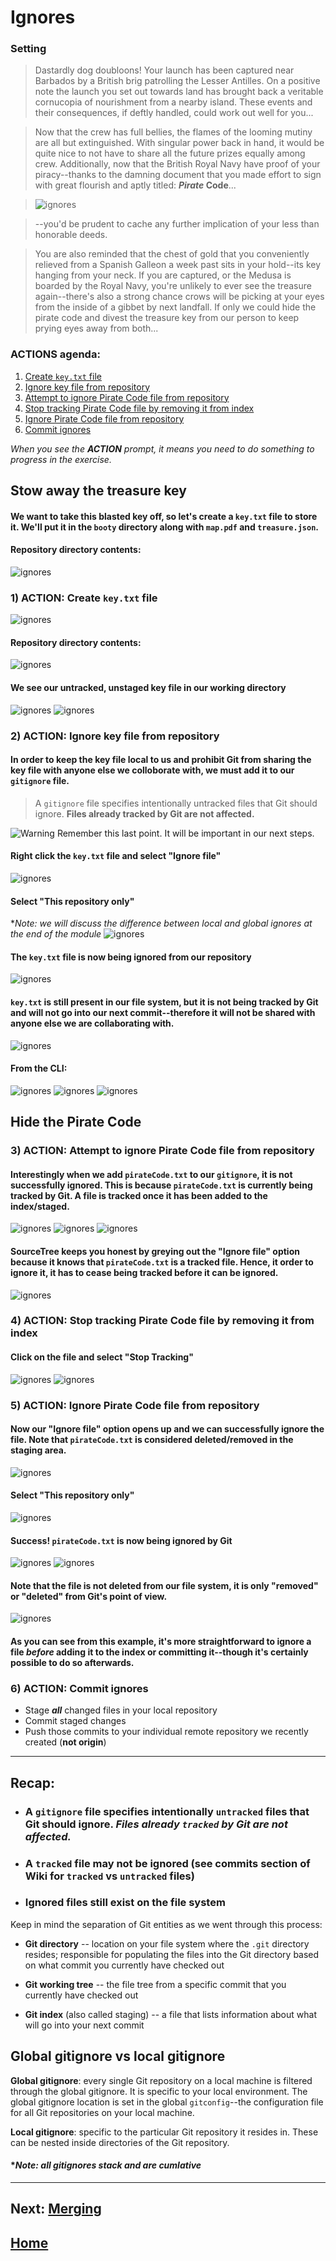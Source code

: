 # Ignores

### **Setting**
> Dastardly dog doubloons! Your launch has been captured near Barbados by a British brig patrolling the Lesser Antilles. On a positive note the launch you set out towards land has brought back a veritable cornucopia of nourishment from a nearby island. These events and their consequences, if deftly handled, could work out well for you...

> Now that the crew has full bellies, the flames of the looming mutiny are all but extinguished. With singular power back in hand, it would be quite nice to not have to share all the future prizes equally among crew. Additionally, now that the British Royal Navy have proof of your piracy--thanks to the damning document that you made effort to sign with great flourish and aptly titled: **_Pirate_ Code**...

>![ignores](images/ignores/pirateFacePalm.gif)

> --you'd be prudent to cache any further implication of your less than honorable deeds. 

> You are also reminded that the chest of gold that you conveniently relieved from a Spanish Galleon a week past sits in your hold--its key hanging from your neck. If you are captured, or the Medusa is boarded by the Royal Navy, you're unlikely to ever see the treasure again--there's also a strong chance crows will be picking at your eyes from the inside of a gibbet by next landfall. If only we could hide the pirate code and divest the treasure key from our person to keep prying eyes away from both...

### **ACTIONS** agenda:

1. [Create `key.txt` file](#markdown-header-1-action-create-keytxt-file)
2. [Ignore key file from repository](#markdown-header-2-action-ignore-key-file-from-repository)
3. [Attempt to ignore Pirate Code file from repository](#markdown-header-3-action-attempt-to-ignore-pirate-code-file-from-repository)
4. [Stop tracking Pirate Code file by removing it from index](#markdown-header-4-action-stop-tracking-pirate-code-file-by-removing-it-from-index)
5. [Ignore Pirate Code file from repository](#markdown-header-5-action-ignore-pirate-code-file-from-repository)
6. [Commit ignores](#markdown-header-6-action-commit-ignores)

*When you see the **ACTION** prompt, it means you need to do something to progress in the exercise.*

## Stow away the treasure key

#### We want to take this blasted key off, so let's create a `key.txt` file to store it. We'll put it in the `booty` directory along with `map.pdf` and `treasure.json`. 

#### Repository directory contents:
![ignores](images/ignores/i1.png)

### **1) ACTION: Create `key.txt` file** 

![ignores](images/ignores/i2.png)

#### Repository directory contents:
![ignores](images/ignores/i3.png)

#### We see our untracked, unstaged key file in our working directory
![ignores](images/ignores/i4.png)
![ignores](images/ignores/i5.png)

### **2) ACTION: Ignore key file from repository** 
#### In order to keep the key file local to us and prohibit Git from sharing the key file with anyone else we colloborate with, we must add it to our `gitignore` file.

> A `gitignore` file specifies intentionally untracked files that Git should ignore. **Files already tracked by Git are not affected.** 

![Warning](http://www.nzsee.org.nz/images/exclam_icon.png) Remember this last point. It will be important in our next steps.

#### Right click the `key.txt` file and select "Ignore file"
![ignores](images/ignores/i6.png)

#### Select "This repository only" 
**Note: we will discuss the difference between local and global ignores at the end of the module*
![ignores](images/ignores/i7.png)

#### The `key.txt` file is now being ignored from our repository
![ignores](images/ignores/i8.png)

#### `key.txt` is still present in our file system, but it is not being tracked by Git and will not go into our next commit--therefore it will not be shared with anyone else we are collaborating with.
![ignores](images/ignores/i3.png)

#### From the CLI:
![ignores](images/ignores/i9.png)
![ignores](images/ignores/i10.png)
![ignores](images/ignores/i11.png)

## Hide the Pirate Code

### **3) ACTION: Attempt to ignore Pirate Code file from repository** 
#### Interestingly when we add `pirateCode.txt` to our `gitignore`, it is not successfully ignored. This is because `pirateCode.txt` is currently being tracked by Git. A file is tracked once it has been added to the index/staged.
![ignores](images/ignores/i12.png)
![ignores](images/ignores/i13.png)
![ignores](images/ignores/i11.png)

#### SourceTree keeps you honest by greying out the "Ignore file" option because it knows that `pirateCode.txt` is a tracked file. Hence, it order to ignore it, it has to cease being tracked before it can be ignored.
![ignores](images/ignores/i14.png)

### **4) ACTION: Stop tracking Pirate Code file by removing it from index** 

#### Click on the file and select "Stop Tracking"
![ignores](images/ignores/i15.png)
![ignores](images/ignores/i16.png)

### **5) ACTION: Ignore Pirate Code file from repository** 

#### Now our "Ignore file" option opens up and we can successfully ignore the file. Note that `pirateCode.txt` is considered deleted/removed in the staging area.
![ignores](images/ignores/i17.png)

#### Select "This repository only" 
![ignores](images/ignores/i18.png)

#### Success! `pirateCode.txt` is now being ignored by Git
![ignores](images/ignores/i19.png)
![ignores](images/ignores/i20.png)


#### Note that the file is not deleted from our file system, it is only "removed" or "deleted" from Git's point of view.
![ignores](images/ignores/i21.png)

#### As you can see from this example, it's more straightforward to ignore a file _before_ adding it to the index or committing it--though it's certainly possible to do so afterwards.

### **6) ACTION: Commit ignores** 

* Stage **_all_** changed files in your local repository
* Commit staged changes
* Push those commits to your individual remote repository we recently created (**not origin**)

---

## **Recap:**

* ### A `gitignore` file specifies intentionally `untracked` files that Git should ignore. *Files already `tracked` by Git are not affected.*
* ### A `tracked` file may not be ignored (see commits section of Wiki for `tracked` vs `untracked` files)
* ### Ignored files still exist on the file system

Keep in mind the separation of Git entities as we went through this process:

* **Git directory** -- location on your file system where the `.git` directory resides; responsible for populating the files into the Git directory based on what commit you currently have checked out

* **Git working tree** -- the file tree from a specific commit that you currently have checked out

* **Git index** (also called staging) -- a file that lists information about what will go into your next commit

## Global gitignore vs local gitignore
**Global gitignore**: every single Git repository on a local machine is filtered through the global gitignore. It is specific to your local environment. The global gitignore location is set in the global `gitconfig`--the configuration file for all Git repositories on your local machine.

**Local gitignore**: specific to the particular Git repository it resides in. These can be nested inside directories of the Git repository.

#### **Note: all gitignores stack and are cumlative*



---

## **Next: [Merging](https://bitbucket.org/adjacentdev/adj_git-pirates/wiki/Merging)**  

## **[Home](https://github.com/jknight/git-pirates)**
